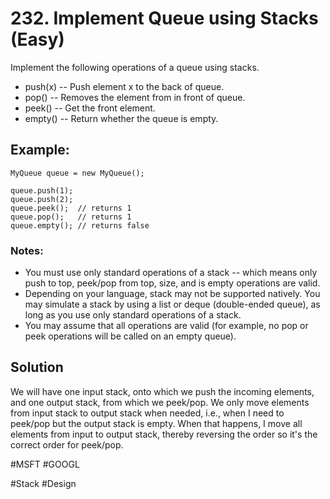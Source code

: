 # 232. Implement Queue using Stacks (Easy)

Implement the following operations of a queue using stacks.

- push(x) -- Push element x to the back of queue.
- pop() -- Removes the element from in front of queue.
- peek() -- Get the front element.
- empty() -- Return whether the queue is empty.

## Example:
```
MyQueue queue = new MyQueue();

queue.push(1);
queue.push(2);  
queue.peek();  // returns 1
queue.pop();   // returns 1
queue.empty(); // returns false
```

### Notes:

- You must use only standard operations of a stack -- which means only push to top, peek/pop from top, size, and is empty operations are valid.
- Depending on your language, stack may not be supported natively. You may simulate a stack by using a list or deque (double-ended queue), as long as you use only standard operations of a stack.
- You may assume that all operations are valid (for example, no pop or peek operations will be called on an empty queue).

## Solution
We will have one input stack, onto which we push the incoming elements, and one output stack, from which we peek/pop. We only move elements from input stack to output stack when needed, i.e., when I need to peek/pop but the output stack is empty. When that happens, I move all elements from input to output stack, thereby reversing the order so it's the correct order for peek/pop.

#MSFT #GOOGL

#Stack #Design
